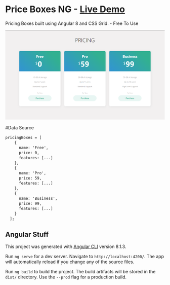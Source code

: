 # Price Boxes NG - [Live Demo](https://price-box-ng.netlify.com/)

Pricing Boxes built using Angular 8 and CSS Grid. - Free To Use

![Screenshot](https://raw.githubusercontent.com/eneajaho/price-box-ng/master/screenshot.png)

#Data Source

```
pricingBoxes = [
    {
      name: 'Free',
      price: 0,
      features: [...]
    },
    {
      name: 'Pro',
      price: 59,
      features: [...]
    },
    {
      name: 'Business',
      price: 99,
      features: [...]
    }
  ];
```


## Angular Stuff
This project was generated with [Angular CLI](https://github.com/angular/angular-cli) version 8.1.3.

Run `ng serve` for a dev server. Navigate to `http://localhost:4200/`. The app will automatically reload if you change any of the source files.

Run `ng build` to build the project. The build artifacts will be stored in the `dist/` directory. Use the `--prod` flag for a production build.

